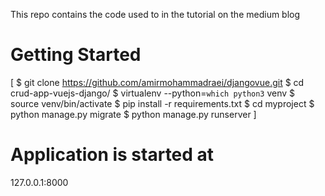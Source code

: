 This repo contains the code used to in the tutorial on the medium blog

# Getting Started

[
$ git clone https://github.com/amirmohammadraei/djangovue.git
$ cd crud-app-vuejs-django/
$ virtualenv --python=`which python3` venv
$ source venv/bin/activate
$ pip install -r requirements.txt
$ cd myproject
$ python manage.py migrate
$ python manage.py runserver
]

# Application is started at

127.0.0.1:8000
